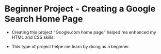 # Beginner Project - Creating a Google Search Home Page

* Creating this project "Google.com home page"  helped me enhanced my HTML and CSS skills.

* This type of project helpe me learn by doing as a beginner.
